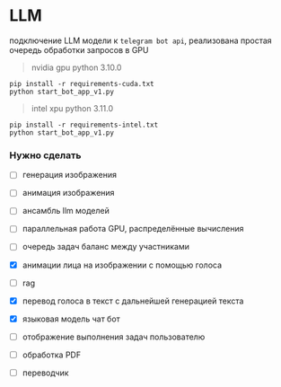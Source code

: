 # LLM

подключение LLM модели к `telegram bot api`, реализована простая очередь обработки запросов в GPU
> nvidia gpu python 3.10.0

```
pip install -r requirements-cuda.txt
python start_bot_app_v1.py
```
> intel xpu python 3.11.0

```
pip install -r requirements-intel.txt
python start_bot_app_v1.py
```
### Нужно сделать
- [ ] генерация изображения   
- [ ] анимация изображения   
- [ ] ансамбль llm моделей   
- [ ] параллельная работа GPU, распределённые вычисления   
- [ ] очередь задач баланс между участниками   
- [x] анимации лица на изображении с помощью голоса   
- [ ] rag   
- [x] перевод голоса в текст с дальнейшей генерацией текста   
- [x] языковая модель чат бот   
- [ ] отображение выполнения задач пользователю   
- [ ] обработка PDF   
- [ ] переводчик   


